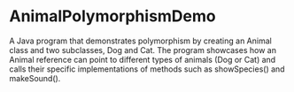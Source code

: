 # AnimalPolymorphismDemo
A Java program that demonstrates polymorphism by creating an Animal class and two subclasses, Dog and Cat. The program showcases how an Animal reference can point to different types of animals (Dog or Cat) and calls their specific implementations of methods such as showSpecies() and makeSound().
